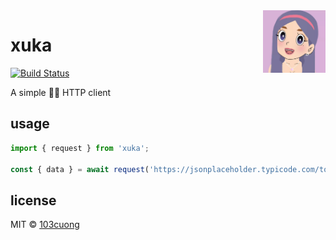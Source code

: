 <img align="right" width="100" src="./.images/xuka.jpg">

# xuka

[![Build Status](https://travis-ci.com/103cuong/xuka.svg?branch=master)](https://travis-ci.com/103cuong/xuka)

A simple 👰🏻 HTTP client


## usage

```typescript
import { request } from 'xuka';

const { data } = await request('https://jsonplaceholder.typicode.com/todos/1');
```

## license

MIT © [103cuong](https://github.com/103cuong)
